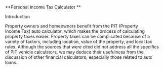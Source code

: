 **Personal Income Tax Calculator
**

Introduction

Property owners and homeowners benefit from the PIT (Property Income Tax) auto calculator, which makes the process of calculating property taxes easier. 
Property taxes can be complicated because of a variety of factors, including location, value of the property, and local tax rules. Although the sources that were cited did not address all the specifics of PIT vehicle calculators,
we may deduce their usefulness from the discussion of other financial calculators, especially those related to auto loans.
